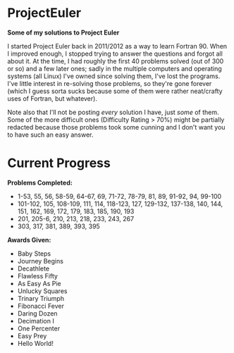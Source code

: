 # ProjectEuler
**Some of my solutions to Project Euler**

I started Project Euler back in 2011/2012 as a way to learn Fortran 90. When I improved enough, I stopped trying to answer the questions and forgot all about it. At the time, I had roughly the first 40 problems solved (out of 300 or so) and a few later ones; sadly in the multiple computers and operating systems (all Linux) I've owned since solving them, I've lost the programs. I've little interest in re-solving those problems, so they're gone forever (which I guess sorta sucks because some of them were rather neat/crafty uses of Fortran, but whatever).

Note also that I'll not be posting *every* solution I have, just *some* of them. Some of the more difficult ones (Difficulty Rating > 70%) might be partially redacted because those problems took some cunning and I don't want you to have such an easy answer.

# Current Progress

**Problems Completed:**
   * 1-53, 55, 56, 58-59, 64-67, 69, 71-72, 78-79, 81, 89, 91-92, 94, 99-100
   * 101-102, 105, 108-109, 111, 114, 118-123, 127, 129-132, 137-138, 140, 144, 151, 162, 169, 172, 179, 183, 185, 190, 193
   * 201, 205-6, 210, 213, 218, 233, 243, 267
   * 303, 317, 381, 389, 393, 395

**Awards Given:**
   - Baby Steps
   - Journey Begins
   - Decathlete
   - Flawless Fifty
   - As Easy As Pie
   - Unlucky Squares
   - Trinary Triumph
   - Fibonacci Fever
   - Daring Dozen
   - Decimation I
   - One Percenter
   - Easy Prey
   - Hello World!
